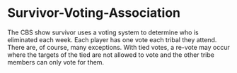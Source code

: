 # Survivor-Voting-Association

The CBS show survivor uses a voting system to determine who is eliminated each week. Each player has one vote each tribal they attend. There are, of course, many exceptions. With tied votes, a re-vote may occur where the targets of the tied are not allowed to vote and the other tribe members can only vote for them. 
